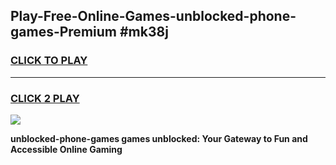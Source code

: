
## Play-Free-Online-Games-unblocked-phone-games-Premium #mk38j
<h3>
<a href="https://premium.freeplayer.one?title=unblocked-phone-games&ref=8M">CLICK TO PLAY</a></h3>
<hr>

<h3>
<a href="https://premium.freeplayer.one?title=unblocked-phone-games&ref=8M">CLICK 2 PLAY</a>
  
</h3>

<a href="https://premium.freeplayer.one?title=unblocked-phone-games&ref=8M"><img src="https://clearcache.store/games.png"></a>


**unblocked-phone-games games unblocked: Your Gateway to Fun and Accessible Online Gaming**
